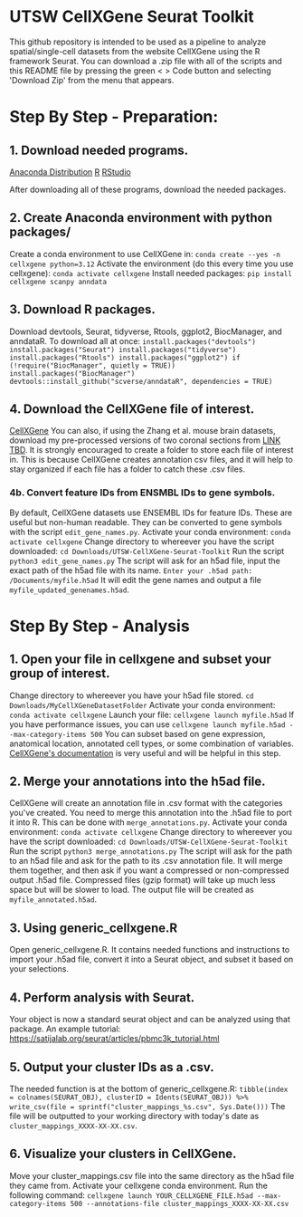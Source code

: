 # UTSW CellXGene Seurat Toolkit

This github repository is intended to be used as a pipeline to analyze spatial/single-cell datasets from the website CellXGene using the R framework Seurat. You can download a .zip file with all of the scripts and this README file by pressing the green < > Code button and selecting 'Download Zip' from the menu that appears.

# Step By Step - Preparation:

## 1. Download needed programs.

[Anaconda Distribution](https://www.anaconda.com/download)
[R](https://cran.rstudio.com/)
[RStudio](https://posit.co/download/rstudio-desktop/)

After downloading all of these programs, download the needed packages.

## 2. Create Anaconda environment with python packages/
Create a conda environment to use CellXGene in:
`conda create --yes -n cellxgene python=3.12`
Activate the environment (do this every time you use cellxgene):
`conda activate cellxgene`
Install needed packages:
`pip install cellxgene scanpy anndata`

## 3. Download R packages.
Download devtools, Seurat, tidyverse, Rtools, ggplot2, BiocManager, and anndataR. To download all at once:
`install.packages("devtools")
install.packages("Seurat")
install.packages("tidyverse")
install.packages("Rtools")
install.packages("ggplot2")
if (!require("BiocManager", quietly = TRUE))
  install.packages("BiocManager")
devtools::install_github("scverse/anndataR", dependencies = TRUE)`

## 4. Download the CellXGene file of interest.
[CellXGene](https://cellxgene.cziscience.com/)
You can also, if using the Zhang et al. mouse brain datasets, download my pre-processed versions of two coronal sections from [LINK TBD]().
It is strongly encouraged to create a folder to store each file of interest in. This is because CellXGene creates annotation csv files, and it will help to stay organized if each file has a folder to catch these .csv files.
### 4b. Convert feature IDs from ENSMBL IDs to gene symbols.
By default, CellXGene datasets use ENSEMBL IDs for feature IDs. These are useful but non-human readable. They can be converted to gene symbols with the script `edit_gene_names.py`.
Activate your conda environment:
`conda activate cellxgene`
Change directory to whereever you have the script downloaded:
`cd Downloads/UTSW-CellXGene-Seurat-Toolkit`
Run the script
`python3 edit_gene_names.py`
The script will ask for an h5ad file, input the exact path of the h5ad file with its name.
`Enter your .h5ad path: /Documents/myfile.h5ad`
It will edit the gene names and output a file
`myfile_updated_genenames.h5ad`.

# Step By Step - Analysis

## 1. Open your file in cellxgene and subset your group of interest.
Change directory to whereever you have your h5ad file stored.
`cd Downloads/MyCellXGeneDatasetFolder`
Activate your conda environment:
`conda activate cellxgene`
Launch your file:
`cellxgene launch myfile.h5ad`
If you have performance issues, you can use
`cellxgene launch myfile.h5ad --max-category-items 500`
You can subset based on gene expression, anatomical location, annotated cell types, or some combination of variables.
[CellXGene's documentation](https://cellxgene.cziscience.com/docs/01__CellxGene) is very useful and will be helpful in this step.
## 2. Merge your annotations into the h5ad file.
CellXGene will create an annotation file in .csv format with the categories you've created. You need to merge this annotation into the .h5ad file to port it into R. This can be done with `merge_annotations.py`. 
Activate your conda environment:
`conda activate cellxgene`
Change directory to whereever you have the script downloaded:
`cd Downloads/UTSW-CellXGene-Seurat-Toolkit`
Run the script
`python3 merge_annotations.py`
The script will ask for the path to an h5ad file and ask for the path to its .csv annotation file. It will merge them together, and then ask if you want a compressed or non-compressed output .h5ad file. Compressed files (gzip format) will take up much less space but will be slower to load. The output file will be created as `myfile_annotated.h5ad`.

## 3. Using generic_cellxgene.R
Open generic_cellxgene.R. It contains needed functions and instructions to import your .h5ad file, convert it into a Seurat object, and subset it based on your selections.

## 4. Perform analysis with Seurat.
Your object is now a standard seurat object and can be analyzed using that package. An example tutorial:
https://satijalab.org/seurat/articles/pbmc3k_tutorial.html

## 5. Output your cluster IDs as a .csv.
The needed function is at the bottom of generic_cellxgene.R:
`tibble(index = colnames(SEURAT_OBJ), clusterID = Idents(SEURAT_OBJ)) %>%
  write_csv(file = sprintf("cluster_mappings_%s.csv", Sys.Date()))`
The file will be outputted to your working directory with today's date as 
`cluster_mappings_XXXX-XX-XX.csv`.

## 6. Visualize your clusters in CellXGene.
Move your cluster_mappings.csv file into the same directory as the h5ad file they came from. Activate your cellxgene conda environment. Run the following command:
`cellxgene launch YOUR_CELLXGENE_FILE.h5ad --max-category-items 500 --annotations-file cluster_mappings_XXXX-XX-XX.csv`


